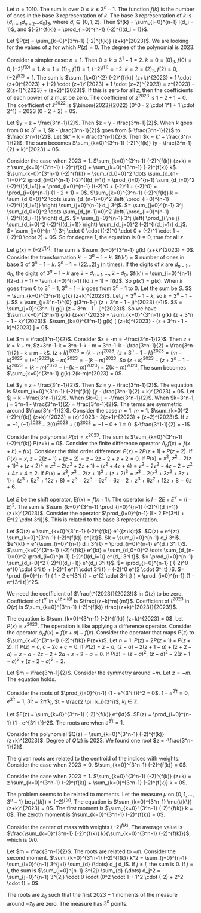 Let $n = 1010$. The sum is over $0 \le k \le 3^n - 1$.
The function $f(k)$ is the number of ones in the base 3 representation of $k$.
The base 3 representation of $k$ is $(d_{n-1} d_{n-2} \dots d_0)_3$, where $d_i \in \{0, 1, 2\}$.
Then $f(k) = \sum_{i=0}^{n-1} I(d_i = 1)$, and $(-2)^{f(k)} = \prod_{i=0}^{n-1} (-2)^{I(d_i = 1)}$.

Let $P(z) = \sum_{k=0}^{3^n-1} (-2)^{f(k)} (z+k)^{2023}$.
We are looking for the values of $z$ for which $P(z) = 0$.
The degree of the polynomial is 2023.

Consider a simpler case: $n=1$. Then $0 \le k \le 3^1 - 1 = 2$.
$k=0 = (0)_3, f(0) = 0, (-2)^{f(0)} = 1$.
$k=1 = (1)_3, f(1) = 1, (-2)^{f(1)} = -2$.
$k=2 = (2)_3, f(2) = 0, (-2)^{f(2)} = 1$.
The sum is $\sum_{k=0}^{2} (-2)^{f(k)} (z+k)^{2023} = 1 \cdot (z+0)^{2023} + (-2) \cdot (z+1)^{2023} + 1 \cdot (z+2)^{2023} = z^{2023} - 2(z+1)^{2023} + (z+2)^{2023}$.
If this is zero for all $z$, then the coefficients of each power of $z$ must be zero.
The coefficient of $z^{2023}$ is $1 - 2 + 1 = 0$.
The coefficient of $z^{2022}$ is $\binom{2023}{2022} (0^0 - 2 \cdot 1^1 + 1 \cdot 2^1) = 2023 (0 - 2 + 2) = 0$.

Let $y = z + \frac{3^n-1}{2}$. Then $z = y - \frac{3^n-1}{2}$.
When $k$ goes from $0$ to $3^n-1$, $k - \frac{3^n-1}{2}$ goes from $-\frac{3^n-1}{2}$ to $\frac{3^n-1}{2}$.
Let $k' = k - \frac{3^n-1}{2}$. Then $k = k' + \frac{3^n-1}{2}$.
The sum becomes $\sum_{k=0}^{3^n-1} (-2)^{f(k)} (y - \frac{3^n-1}{2} + k)^{2023} = 0$.

Consider the case when $2023 = 1$.
$\sum_{k=0}^{3^n-1} (-2)^{f(k)} (z+k) = z \sum_{k=0}^{3^n-1} (-2)^{f(k)} + \sum_{k=0}^{3^n-1} (-2)^{f(k)} k$.
$\sum_{k=0}^{3^n-1} (-2)^{f(k)} = \sum_{d_0=0}^2 \dots \sum_{d_{n-1}=0}^2 \prod_{i=0}^{n-1} (-2)^{I(d_i=1)} = \prod_{i=0}^{n-1} \sum_{d_i=0}^2 (-2)^{I(d_i=1)} = \prod_{i=0}^{n-1} ((-2)^0 + (-2)^1 + (-2)^0) = \prod_{i=0}^{n-1} (1 - 2 + 1) = 0$.
$\sum_{k=0}^{3^n-1} (-2)^{f(k)} k = \sum_{d_0=0}^2 \dots \sum_{d_{n-1}=0}^2 \left( \prod_{i=0}^{n-1} (-2)^{I(d_i=1)} \right) \sum_{j=0}^{n-1} d_j 3^j$.
$= \sum_{j=0}^{n-1} 3^j \sum_{d_0=0}^2 \dots \sum_{d_{n-1}=0}^2 \left( \prod_{i=0}^{n-1} (-2)^{I(d_i=1)} \right) d_j$.
$= \sum_{j=0}^{n-1} 3^j \left( \prod_{i \ne j} \sum_{d_i=0}^2 (-2)^{I(d_i=1)} \right) \sum_{d_j=0}^2 (-2)^{I(d_j=1)} d_j$.
$= \sum_{j=0}^{n-1} 3^j \cdot 0 \cdot ((-2)^0 \cdot 0 + (-2)^1 \cdot 1 + (-2)^0 \cdot 2) = 0$.
So for degree 1, the equation is $0 = 0$, true for all $z$.

Let $g(x) = (-2)^{f(x)}$.
The sum is $\sum_{k=0}^{3^n-1} g(k) (z+k)^{2023} = 0$.
Consider the transformation $k' = 3^n - 1 - k$.
$f(k') = $ number of ones in base 3 of $3^n - 1 - k$.
$3^n - 1 = (22\dots2)_3$ (n times).
If the digits of $k$ are $d_{n-1} \dots d_0$, the digits of $3^n - 1 - k$ are $2-d_{n-1}, \dots, 2-d_0$.
$f(k') = \sum_{i=0}^{n-1} I(2-d_i = 1) = \sum_{i=0}^{n-1} I(d_i = 1) = f(k)$.
So $g(k') = g(k)$.
When $k$ goes from $0$ to $3^n-1$, $3^n-1-k$ goes from $3^n-1$ to $0$.
Let the sum be $S$.
$S = \sum_{k=0}^{3^n-1} g(k) (z+k)^{2023}$.
Let $j = 3^n - 1 - k$, so $k = 3^n - 1 - j$.
$S = \sum_{j=3^n-1}^{0} g(3^n-1-j) (z + 3^n - 1 - j)^{2023} (-1)$.
$S = \sum_{j=0}^{3^n-1} g(j) (z + 3^n - 1 - j)^{2023}$.
So we have $\sum_{k=0}^{3^n-1} g(k) (z+k)^{2023} = \sum_{k=0}^{3^n-1} g(k) (z + 3^n - 1 - k)^{2023}$.
$\sum_{k=0}^{3^n-1} g(k) [ (z+k)^{2023} - (z + 3^n - 1 - k)^{2023} ] = 0$.

Let $m = \frac{3^n-1}{2}$.
Consider $z = -m = -\frac{3^n-1}{2}$.
Then $z+k = k - m$, $z+3^n-1-k = 3^n-1-k - m = 3^n-1-k - \frac{3^n-1}{2} = \frac{3^n-1}{2} - k = m - k$.
$(z+k)^{2023} = (k-m)^{2023}$.
$(z+3^n-1-k)^{2023} = (m-k)^{2023} = (-1)^{2023} (k-m)^{2023} = -(k-m)^{2023}$.
So $(z+k)^{2023} - (z+3^n-1-k)^{2023} = (k-m)^{2023} - (-(k-m)^{2023}) = 2(k-m)^{2023}$.
The sum becomes $\sum_{k=0}^{3^n-1} g(k) 2(k-m)^{2023} = 0$.

Let $y = z + \frac{3^n-1}{2}$. Then $z = y - \frac{3^n-1}{2}$.
The equation is $\sum_{k=0}^{3^n-1} (-2)^{f(k)} (y - \frac{3^n-1}{2} + k)^{2023} = 0$.
Let $j = k - \frac{3^n-1}{2}$. When $k=0, j = -\frac{3^n-1}{2}$. When $k=3^n-1, j = 3^n-1 - \frac{3^n-1}{2} = \frac{3^n-1}{2}$.
The terms are symmetric around $\frac{3^n-1}{2}$.
Consider the case $n=1$. $m=1$.
$\sum_{k=0}^2 (-2)^{f(k)} (z+k)^{2023} = (z)^2023 - 2(z+1)^{2023} + (z+2)^{2023}$.
If $z=-1$, $(-1)^{2023} - 2(0)^{2023} + (1)^{2023} = -1 - 0 + 1 = 0$.
$-\frac{3^1-1}{2} = -1$.

Consider the polynomial $P(x) = x^{2023}$.
The sum is $\sum_{k=0}^{3^n-1} (-2)^{f(k)} P(z+k) = 0$.
Consider the finite difference operator $\Delta_h f(x) = f(x+h) - f(x)$.
Consider the third order difference: $P(z) - 2 P(z+1) + P(z+2)$.
If $P(x) = x$, $z - 2(z+1) + (z+2) = z - 2z - 2 + z + 2 = 0$.
If $P(x) = x^2$, $z^2 - 2(z+1)^2 + (z+2)^2 = z^2 - 2(z^2+2z+1) + (z^2+4z+4) = z^2 - 2z^2 - 4z - 2 + z^2 + 4z + 4 = 2$.
If $P(x) = x^3$, $z^3 - 2(z+1)^3 + (z+2)^3 = z^3 - 2(z^3+3z^2+3z+1) + (z^3+6z^2+12z+8) = z^3 - 2z^3 - 6z^2 - 6z - 2 + z^3 + 6z^2 + 12z + 8 = 6z + 6$.

Let $E$ be the shift operator, $E f(x) = f(x+1)$.
The operator is $I - 2 E + E^2 = (I-E)^2$.
The sum is $\sum_{k=0}^{3^n-1} \prod_{i=0}^{n-1} (-2)^{I(d_i=1)} (z+k)^{2023}$.
Consider the operator $\prod_{i=0}^{n-1} (I - 2 E^{3^i} + E^{2 \cdot 3^i})$.
This is related to the base 3 representation.

Let $Q(z) = \sum_{k=0}^{3^n-1} (-2)^{f(k)} e^{(z+k)t}$.
$Q(z) = e^{zt} \sum_{k=0}^{3^n-1} (-2)^{f(k)} e^{kt}$.
$k = \sum_{i=0}^{n-1} d_i 3^i$.
$e^{kt} = e^{\sum_{i=0}^{n-1} d_i 3^i t} = \prod_{i=0}^{n-1} e^{d_i 3^i t}$.
$\sum_{k=0}^{3^n-1} (-2)^{f(k)} e^{kt} = \sum_{d_0=0}^2 \dots \sum_{d_{n-1}=0}^2 \prod_{i=0}^{n-1} (-2)^{I(d_i=1)} e^{d_i 3^i t}$.
$= \prod_{i=0}^{n-1} \sum_{d_i=0}^2 (-2)^{I(d_i=1)} e^{d_i 3^i t}$.
$= \prod_{i=0}^{n-1} ( (-2)^0 e^{0 \cdot 3^i t} + (-2)^1 e^{1 \cdot 3^i t} + (-2)^0 e^{2 \cdot 3^i t} )$.
$= \prod_{i=0}^{n-1} ( 1 - 2 e^{3^i t} + e^{2 \cdot 3^i t} ) = \prod_{i=0}^{n-1} (1 - e^{3^i t})^2$.

We need the coefficient of $\frac{t^{2023}}{2023!}$ in $Q(z)$ to be zero.
Coefficient of $t^m$ in $e^{(z+k)t}$ is $\frac{(z+k)^m}{m!}$.
Coefficient of $t^{2023}$ in $Q(z)$ is $\sum_{k=0}^{3^n-1} (-2)^{f(k)} \frac{(z+k)^{2023}}{2023!}$.

The equation is $\sum_{k=0}^{3^n-1} (-2)^{f(k)} (z+k)^{2023} = 0$.
Let $P(x) = x^{2023}$.
The operation is like applying a difference operator.
Consider the operator $\Delta_a f(x) = f(x+a) - f(x)$.
Consider the operator that maps $P(z)$ to $\sum_{k=0}^{3^n-1} (-2)^{f(k)} P(z+k)$.
Let $n=1$. $P(z) - 2 P(z+1) + P(z+2)$.
If $P(z) = c$, $c - 2c + c = 0$.
If $P(z) = z - a$, $(z-a) - 2(z+1-a) + (z+2-a) = z-a - 2z-2+2a + z+2-a = 0$.
If $P(z) = (z-a)^2$, $(z-a)^2 - 2(z+1-a)^2 + (z+2-a)^2 = 2$.

Let $m = \frac{3^n-1}{2}$. Consider the symmetry around $-m$.
Let $z = -m$.
The equation holds.

Consider the roots of $\prod_{i=0}^{n-1} (1 - e^{3^i t})^2 = 0$.
$1 - e^{3^i t} = 0$, $e^{3^i t} = 1$, $3^i t = 2 \pi i k_i$, $t = \frac{2 \pi i k_i}{3^i}$, $k_i \in \mathbb{Z}$.

Let $F(z) = \sum_{k=0}^{3^n-1} (-2)^{f(k)} e^{kt}$.
$F(z) = \prod_{i=0}^{n-1} (1 - e^{3^i t})^2$.
The roots are when $e^{3^i t} = 1$.

Consider the polynomial $Q(z) = \sum_{k=0}^{3^n-1} (-2)^{f(k)} (z+k)^{2023}$.
Degree of $Q(z)$ is 2023.
We found one root $z = -\frac{3^n-1}{2}$.

The given roots are related to the centroid of the indices with weights.
Consider the case when $2023=0$.
$\sum_{k=0}^{3^n-1} (-2)^{f(k)} = 0$.

Consider the case when $2023=1$.
$\sum_{k=0}^{3^n-1} (-2)^{f(k)} (z+k) = z \sum_{k=0}^{3^n-1} (-2)^{f(k)} + \sum_{k=0}^{3^n-1} (-2)^{f(k)} k = 0$.

The problem seems to be related to moments.
Let the measure $\mu$ on $\{0, 1, \dots, 3^n-1\}$ be $\mu(\{k\}) = (-2)^{f(k)}$.
The equation is $\sum_{k=0}^{3^n-1} \mu(\{k\}) (z+k)^{2023} = 0$.
The first moment is $\sum_{k=0}^{3^n-1} (-2)^{f(k)} k = 0$.
The zeroth moment is $\sum_{k=0}^{3^n-1} (-2)^{f(k)} = 0$.

Consider the center of mass with weights $(-2)^{f(k)}$.
The average value is $\frac{\sum_{k=0}^{3^n-1} (-2)^{f(k)} k}{\sum_{k=0}^{3^n-1} (-2)^{f(k)}}$, which is $0/0$.

Let $m = \frac{3^n-1}{2}$.
The roots are related to $-m$.
Consider the second moment.
$\sum_{k=0}^{3^n-1} (-2)^{f(k)} k^2 = \sum_{j=0}^{n-1} \sum_{l=0}^{n-1} 3^{j+l} \sum_{d} (\dots) d_j d_l$.
If $j \ne l$, the sum is 0.
If $j = l$, the sum is $\sum_{j=0}^{n-1} 3^{2j} \sum_{d} (\dots) d_j^2 = \sum_{j=0}^{n-1} 3^{2j} \cdot 0 \cdot (0^2 \cdot 1 + 1^2 \cdot (-2) + 2^2 \cdot 1) = 0$.

The roots are $z_0$ such that the first $2023+1$ moments of the measure around $-z_0$ are zero.
The measure has $3^n$ points.
